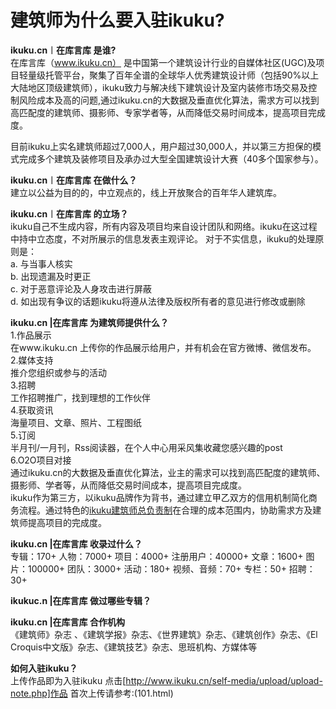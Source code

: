 # 建筑师为什么要入驻ikuku?

**ikuku.cn︱在库言库 是谁?**  
在库言库（www.ikuku.cn） 是中国第一个建筑设计行业的自媒体社区(UGC)及项目轻量级托管平台，聚集了百年全谱的全球华人优秀建筑设计师（包括90%以上大陆地区顶级建筑师），ikuku致力与解决线下建筑设计及室内装修市场交易及控制风险成本及高的问题,通过ikuku.cn的大数据及垂直优化算法，需求方可以找到高匹配度的建筑师、摄影师、专家学者等，从而降低交易时间成本，提高项目完成度。  

目前ikuku上实名建筑师超过7,000人，用户超过30,000人，并以第三方担保的模式完成多个建筑及装修项目及承办过大型全国建筑设计大赛（40多个国家参与）。  

**ikuku.cn︱在库言库 在做什么？**  
建立以公益为目的的，中立观点的，线上开放聚合的百年华人建筑库。  

**ikuku.cn︱在库言库 的立场？**  
ikuku自己不生成内容，所有内容及项目均来自设计团队和网络。ikuku在这过程中持中立态度，不对所展示的信息发表主观评论。
对于不实信息，ikuku的处理原则是：  
a. 与当事人核实  
b. 出现遗漏及时更正  
c. 对于恶意评论及人身攻击进行屏蔽  
d. 如出现有争议的话题ikuku将遵从法律及版权所有者的意见进行修改或删除  

**ikuku.cn |在库言库 为建筑师提供什么？**  
1.作品展示  
在www.ikuku.cn 上传你的作品展示给用户，并有机会在官方微博、微信发布。  
2.媒体支持  
推介您组织或参与的活动  
3.招聘  
工作招聘推广，找到理想的工作伙伴  
4.获取资讯  
海量项目、文章、照片、工程图纸  
5.订阅  
半月刊/一月刊，Rss阅读器，在个人中心用采风集收藏您感兴趣的post  
6.O2O项目对接  
通过ikuku.cn的大数据及垂直优化算法，业主的需求可以找到高匹配度的建筑师、摄影师、学者等，从而降低交易时间成本，提高项目完成度。  
ikuku作为第三方，以ikuku品牌作为背书，通过建立甲乙双方的信用机制简化商务流程。通过特色的[ikuku建筑师总负责制](https://gitcafe.com/ikuku/hub.caad.xyz/blob/master/studio.md)在合理的成本范围内，协助需求方及建筑师提高项目的完成度。  

**ikuku.cn |在库言库 收录过什么？**  
专辑：170+
人物：7000+
项目：4000+
注册用户：40000+
文章：1600+
图片：100000+
团队：3000+
活动：180+
视频、音频：70+
专栏：50+
招聘：30+

**ikukuc.n |在库言库 做过哪些专辑？**  


**ikuku.cn |在库言库 合作机构**  
《建筑师》杂志 、《建筑学报》杂志、《世界建筑》杂志、《建筑创作》杂志、《El Croquis中文版》杂志、《建筑技艺》杂志、思班机构、方媒体等  

**如何入驻ikuku？**  
上传作品即为入驻ikuku 点击[http://www.ikuku.cn/self-media/upload/upload-note.php]作品
首次上传请参考:(101.html)


